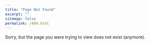 ```yaml
---
title: "Page Not Found"
excerpt: ""
sitemap: false
permalink: /404.html
---
```


Sorry, but the page you were trying to view does not exist (anymore).

<script type="text/javascript">
  var GOOG_FIXURL_LANG = 'en';
  var GOOG_FIXURL_SITE = '{{ site.url }}'
</script>
<script type="text/javascript"
  src="//linkhelp.clients.google.com/tbproxy/lh/wm/fixurl.js">
</script>
